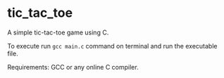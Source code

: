 # tic_tac_toe

A simple tic-tac-toe game using C.

To execute run `gcc main.c` command on terminal and run the executable file. 

Requirements: GCC or any online C compiler.
